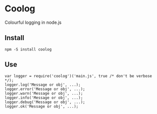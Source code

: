Coolog
======

Colourful logging in node.js


## Install ##

```
npm -S install coolog
```


## Use ##

```nodejs
var logger = require('coolog')('main.js', true /* don't be verbose */);
logger.log('Message or obj', ...);
logger.error('Message or obj', ...);
logger.warn('Message or obj', ...);
logger.info('Message or obj', ...);
logger.debug('Message or obj', ...);
logger.ok('Message or obj', ...);
```
